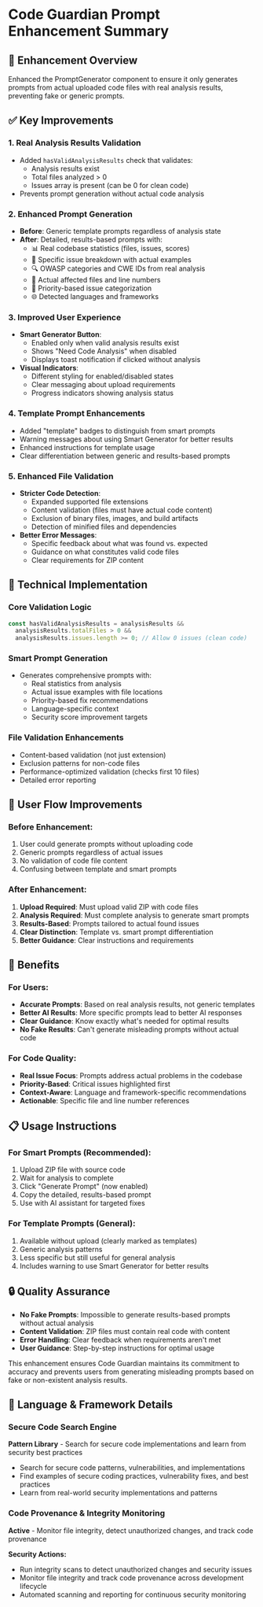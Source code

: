# Code Guardian Prompt Enhancement Summary

## 🎯 Enhancement Overview

Enhanced the PromptGenerator component to ensure it only generates prompts from actual uploaded code files with real analysis results, preventing fake or generic prompts.

## ✅ Key Improvements

### 1. **Real Analysis Results Validation**
- Added `hasValidAnalysisResults` check that validates:
  - Analysis results exist
  - Total files analyzed > 0
  - Issues array is present (can be 0 for clean code)
- Prevents prompt generation without actual code analysis

### 2. **Enhanced Prompt Generation**
- **Before**: Generic template prompts regardless of analysis state
- **After**: Detailed, results-based prompts with:
  - 📊 Real codebase statistics (files, issues, scores)
  - 🎯 Specific issue breakdown with actual examples
  - 🔍 OWASP categories and CWE IDs from real analysis
  - 📁 Actual affected files and line numbers
  - 🚨 Priority-based issue categorization
  - 🌐 Detected languages and frameworks

### 3. **Improved User Experience**
- **Smart Generator Button**: 
  - Enabled only when valid analysis results exist
  - Shows "Need Code Analysis" when disabled
  - Displays toast notification if clicked without analysis
- **Visual Indicators**:
  - Different styling for enabled/disabled states
  - Clear messaging about upload requirements
  - Progress indicators showing analysis status

### 4. **Template Prompt Enhancements**
- Added "template" badges to distinguish from smart prompts
- Warning messages about using Smart Generator for better results
- Enhanced instructions for template usage
- Clear differentiation between generic and results-based prompts

### 5. **Enhanced File Validation**
- **Stricter Code Detection**:
  - Expanded supported file extensions
  - Content validation (files must have actual code content)
  - Exclusion of binary files, images, and build artifacts
  - Detection of minified files and dependencies
- **Better Error Messages**:
  - Specific feedback about what was found vs. expected
  - Guidance on what constitutes valid code files
  - Clear requirements for ZIP content

## 🔧 Technical Implementation

### Core Validation Logic
```typescript
const hasValidAnalysisResults = analysisResults && 
  analysisResults.totalFiles > 0 && 
  analysisResults.issues.length >= 0; // Allow 0 issues (clean code)
```

### Smart Prompt Generation
- Generates comprehensive prompts with:
  - Real statistics from analysis
  - Actual issue examples with file locations
  - Priority-based fix recommendations
  - Language-specific context
  - Security score improvement targets

### File Validation Enhancements
- Content-based validation (not just extension)
- Exclusion patterns for non-code files
- Performance-optimized validation (checks first 10 files)
- Detailed error reporting

## 🎯 User Flow Improvements

### Before Enhancement:
1. User could generate prompts without uploading code
2. Generic prompts regardless of actual issues
3. No validation of code file content
4. Confusing between template and smart prompts

### After Enhancement:
1. **Upload Required**: Must upload valid ZIP with code files
2. **Analysis Required**: Must complete analysis to generate smart prompts
3. **Results-Based**: Prompts tailored to actual found issues
4. **Clear Distinction**: Template vs. smart prompt differentiation
5. **Better Guidance**: Clear instructions and requirements

## 🚀 Benefits

### For Users:
- **Accurate Prompts**: Based on real analysis results, not generic templates
- **Better AI Results**: More specific prompts lead to better AI responses
- **Clear Guidance**: Know exactly what's needed for optimal results
- **No Fake Results**: Can't generate misleading prompts without actual code

### For Code Quality:
- **Real Issue Focus**: Prompts address actual problems in the codebase
- **Priority-Based**: Critical issues highlighted first
- **Context-Aware**: Language and framework-specific recommendations
- **Actionable**: Specific file and line number references

## 📋 Usage Instructions

### For Smart Prompts (Recommended):
1. Upload ZIP file with source code
2. Wait for analysis to complete
3. Click "Generate Prompt" (now enabled)
4. Copy the detailed, results-based prompt
5. Use with AI assistant for targeted fixes

### For Template Prompts (General):
1. Available without upload (clearly marked as templates)
2. Generic analysis patterns
3. Less specific but still useful for general analysis
4. Includes warning to use Smart Generator for better results

## 🔒 Quality Assurance

- **No Fake Prompts**: Impossible to generate results-based prompts without actual analysis
- **Content Validation**: ZIP files must contain real code with content
- **Error Handling**: Clear feedback when requirements aren't met
- **User Guidance**: Step-by-step instructions for optimal usage

This enhancement ensures Code Guardian maintains its commitment to accuracy and prevents users from generating misleading prompts based on fake or non-existent analysis results.

## 🔧 Language & Framework Details

### Secure Code Search Engine
**Pattern Library** - Search for secure code implementations and learn from security best practices

- Search for secure code patterns, vulnerabilities, and implementations
- Find examples of secure coding practices, vulnerability fixes, and best practices
- Learn from real-world security implementations and patterns

### Code Provenance & Integrity Monitoring
**Active** - Monitor file integrity, detect unauthorized changes, and track code provenance

**Security Actions:**
- Run integrity scans to detect unauthorized changes and security issues
- Monitor file integrity and track code provenance across development lifecycle
- Automated scanning and reporting for continuous security monitoring
